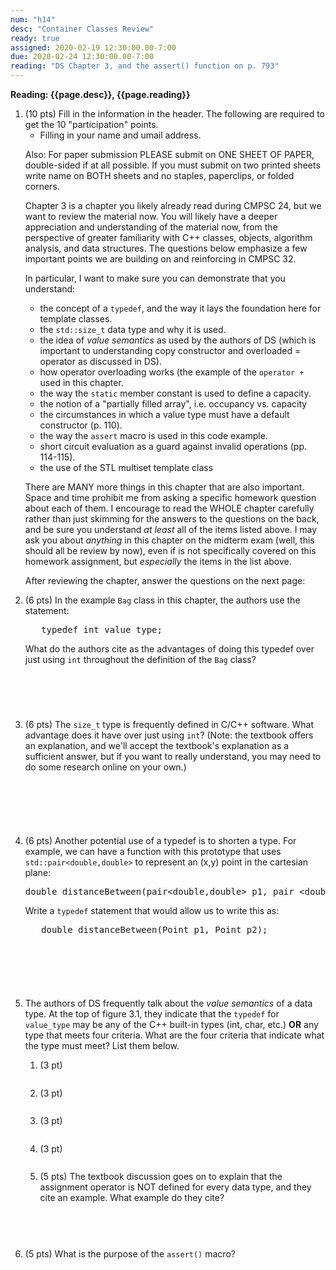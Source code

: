 ```yaml
---
num: "h14"
desc: "Container Classes Review"
ready: true
assigned: 2020-02-19 12:30:00.00-7:00
due: 2020-02-24 12:30:00.00-7:00
reading: "DS Chapter 3, and the assert() function on p. 793"
---
```


<b>Reading: {{page.desc}}, {{page.reading}}</b>

<ol start="1">

<li>(10 pts) Fill in the information in the header. The following are required to get the 10 "participation" points.
    <ul>
    <li>Filling in your name and umail address.<br /></li>
    </ul>
    <p>Also: For paper submission PLEASE submit on ONE SHEET OF PAPER, double-sided if at all possible. If you must submit on two printed sheets write name on BOTH sheets and no staples, paperclips, or folded corners.<br />
    </p>
 </li>

Chapter 3 is a chapter you likely already read during CMPSC 24, but we want to review the material now. You will likely have a deeper appreciation and understanding of the material now, from the perspective of greater familiarity with C++ classes, objects, algorithm analysis, and data structures. The questions below emphasize a few important points we are building on and reinforcing in CMPSC 32.   
<p></p>In particular, I want to make sure you can demonstrate that you understand:
<ul><li> the concept of a <code>typedef</code>, and the way it lays the foundation here for template classes.</li>
<li> the <code>std::size_t</code> data type and why it is used.</li>
<li> the idea of <em>value semantics</em> as used by the authors of DS (which is important to understanding copy constructor and overloaded = operator as discussed in DS).</li>
<li> how operator overloading works (the example of the <code>operator +</code> used in this chapter.</li>
<li> the way the <code>static</code> member constant is used to define a capacity.</li>
<li> the notion of a "partially filled array", i.e. occupancy vs. capacity</li>
<li> the circumstances in which a value type must have a default constructor (p. 110).</li>
<li> the way the <code>assert</code> macro is used in this code example.</li>
<li> short circuit evaluation as a guard against invalid operations (pp. 114-115).</li>
<li> the use of the STL multiset template class</li></ul>
<p>There are MANY more things in this chapter that are also important. Space and time prohibit me from asking a specific homework question about each of them. I encourage to read the WHOLE chapter carefully rather than just skimming for the answers to the questions on the back, and be sure you understand <em>at least</em> all of the items listed above. I may ask you about <em>anything</em> in this chapter on the midterm exam (well, this should all be review by now), even if is not specifically covered on this homework assignment, but <em>especially</em> the items in the list above.
<p></p>After reviewing the chapter, answer the  questions on the next page:
</p>

<div class="pagebreak"></div>

<li> (6 pts)  In the example <code>Bag</code> class in this chapter, the authors use the statement:

<pre>
   typedef int value_type;
</pre>
<p>What do the authors cite as the advantages of doing this typedef over just using <code>int</code> throughout the definition of the <code>Bag</code> class?
</p>
<div style="margin-top:5em;">&#160;</div>
</li>

<li> (6 pts) The <code>size_t</code> type is frequently defined in C/C++ software.  What advantage does it have over just using <code>int</code>?  (Note: the textbook offers an explanation, and we'll accept the textbook's explanation as a sufficient answer, but if you want to really understand, you may need to do some research online on your own.)
<div style="margin-top:6em;">&#160;</div>
</li>

<li> (6 pts) Another potential use of a typedef is to shorten a type. For example, we can have a function with this prototype that uses <code>std::pair&lt;double,double&gt;</code> to represent an (x,y) point in the cartesian plane:
<pre>
double distanceBetween(pair&lt;double,double&gt; p1, pair &lt;double,double&gt; p2);
</pre>
<p>Write a <code>typedef</code> statement that would allow us to write this as:
</p>
<pre>
   double distanceBetween(Point p1, Point p2);
</pre>
<div style="margin-top:6em;">&#160;</div></li>

<li>The authors of DS frequently talk about the <em>value semantics</em> of a data type. At the top of figure 3.1, they indicate that the <code>typedef</code> for <code>value_type</code> may be any of the C++ built-in types (int, char, etc.) <b>OR</b> any type that meets four criteria.
 What are the four criteria that indicate what the type must meet? List them below.
 <p></p>
 <ol>
   <li>(3 pt) <div style="margin-top:0.75em;">&#160;</div></li><li>(3 pt) <div style="margin-top:0.75em;">&#160;</div></li><li>(3 pt) <div style="margin-top:0.75em;">&#160;</div></li><li>(3 pt) <div style="margin-top:0.75em;">&#160;</div></li>
	<li> (5 pts) The textbook discussion goes on to explain that the assignment operator is NOT defined for every data type, and they cite an example. What example do they cite?
	<div style="margin-top:4em;">&#160;</div>
	</li>

</ol>

<li> (5 pts) What is the purpose of the <code>assert()</code> macro?
<div style="margin-top:5em;">&#160;</div> </li>

